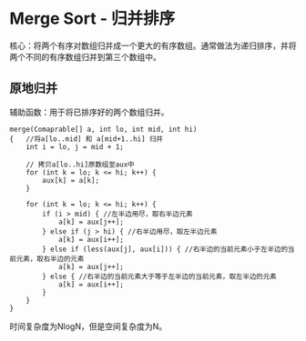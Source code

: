 # Merge Sort - 归并排序

核心：将两个有序对数组归并成一个更大的有序数组。通常做法为递归排序，并将两个不同的有序数组归并到第三个数组中。

## 原地归并

辅助函数：用于将已排序好的两个数组归并。

```
merge(Comaprable[] a, int lo, int mid, int hi)
{   //将a[lo..mid] 和 a[mid+1..hi] 归并
    int i = lo, j = mid + 1;

    // 拷贝a[lo..hi]原数组至aux中
    for (int k = lo; k <= hi; k++) {
        aux[k] = a[k];
    }

    for (int k = lo; k <= hi; k++) {
        if (i > mid) { //左半边用尽，取右半边元素
            a[k] = aux[j++];
        } else if (j > hi) { //右半边用尽，取左半边元素
            a[k] = aux[i++];
        } else if (less(aux[j], aux[i])) { //右半边的当前元素小于左半边的当前元素，取右半边的元素
            a[k] = aux[j++];
        } else { //右半边的当前元素大于等于左半边的当前元素，取左半边的元素
            a[k] = aux[i++];
        }
    }
}
```

时间复杂度为NlogN，但是空间复杂度为N。
